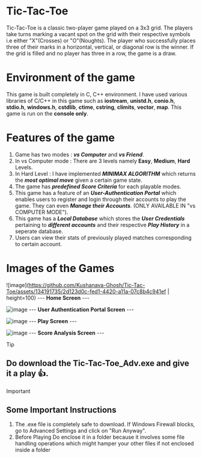 # Tic-Tac-Toe
Tic-Tac-Toe is a classic two-player game played on a 3x3 grid. The players take turns marking a vacant spot on the grid with their respective symbols i.e either "X"(Crosses) or "O"(Noughts). The player who successfully places three of their marks in a horizontal, vertical, or diagonal row is the winner. If the grid is filled and no player has three in a row, the game is a draw.

# Environment of the game
This game is built completely in C, C++ environment. I have used various libraries of C/C++ in this game such as **iostream**, **unistd.h**, **conio.h**, **stdio.h**, **windows.h**, **cstdlib**, **ctime**, **cstring**, **climits**, **vector**, **map**.
This game is run on the **console only**.

# Features of the game
1. Game has two modes : ***vs Computer*** and ***vs Friend***.
2. In vs Computer mode : There are 3 levels namely **Easy**, **Medium**, **Hard** Levels.
3. In Hard Level : I have implemented ***MINIMAX ALGORITHM*** which returns the ***most optimal move*** given a certain game state.
4. The game has ***predefined Score Criteria*** for each playable modes.
5. This game has a feature of an ***User-Authentication Portal*** which enables users to register and login through their accounts to play the game. They can even ***Manage their Accounts***. (ONLY AVAILABLE IN "vs COMPUTER MODE").
6. This game has a ***Local Database*** which stores the ***User Credentials*** pertaining to ***different accounts*** and their respective ***Play History*** in a seperate database.
7. Users can view their stats of previously played matches corresponding to certain account.

# Images of the Games
![image](https://github.com/Kushanava-Ghosh/Tic-Tac-Toe/assets/134191735/2d123d0c-fed1-4420-a11a-07c8b4c941ef | height=100)
--- **Home Screen** ---

![image](https://github.com/Kushanava-Ghosh/Tic-Tac-Toe/assets/134191735/36af3085-9ce0-4015-a654-132f1fd61a48)
--- **User Authentication Portal Screen** ---

![image](https://github.com/Kushanava-Ghosh/Tic-Tac-Toe/assets/134191735/9fea4b48-0821-43db-a19c-8bf249b402b8)
--- **Play Screen** ---

![image](https://github.com/Kushanava-Ghosh/Tic-Tac-Toe/assets/134191735/dc5e3bfd-69be-40c9-984b-cc79b4d7dc61)
--- **Score Analysis Screen** ---
> [!TIP]
> ## Do download the Tic-Tac-Toe_Adv.exe and give it a play :+1:.

> [!IMPORTANT]
> ## Some Important Instructions
> 1. The .exe file is completely safe to download. If Windows Firewall blocks, go to Advanced Settings and click on "Run Anyway".
> 2. Before Playing Do enclose it in a folder because it involves some file handling operations which might hamper your other files if not enclosed inside a folder
